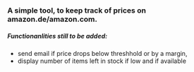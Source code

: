 ### A simple tool, to keep track of prices on amazon.de/amazon.com.

##### Functionanlities still to be added:
- send email if price drops below threshhold or by a margin,
- display number of items left in stock if low and if available
